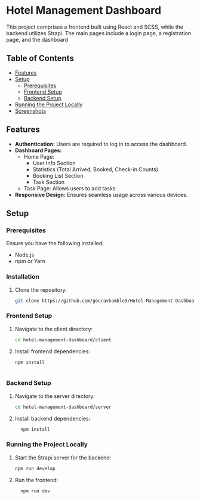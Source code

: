 # Hotel Management Dashboard

This project comprises a frontend built using React and SCSS, while the backend utilizes Strapi. The main pages include a login page, a registration page, and the dashboard


## Table of Contents

- [Features](#features)
- [Setup](#setup)
  - [Prerequisites](#prerequisites)
  - [Frontend Setup](#frontend-setup)
  - [Backend Setup](#backend-setup)
- [Running the Project Locally](#running-the-project-locally)
- [Screenshots](#screenshots)

## Features

- **Authentication:** Users are required to log in to access the dashboard.
- **Dashboard Pages:**
  - Home Page:
    - User Info Section
    - Statistics (Total Arrived, Booked, Check-in Counts)
    - Booking List Section
    - Task Section
  - Task Page: Allows users to add tasks.
- **Responsive Design:** Ensures seamless usage across various devices.

## Setup

### Prerequisites

Ensure you have the following installed:

- Node.js
- npm or Yarn

### Installation
1. Clone the repository:

   ```bash
   git clone https://github.com/gouravkamble9/Hotel-Management-Dashboard.git
   
### Frontend Setup
1. Navigate to the client directory:
   
   ```bash
   cd hotel-management-dashboard/client
   
3. Install frontend dependencies:

   ```bash
   npm install
  

### Backend Setup
1. Navigate to the server directory:

   ```bash
   cd hotel-management-dashboard/server
   
3. Install backend dependencies:

   ```bash
     npm install

### Running the Project Locally
1. Start the Strapi server for the backend:

   ```bash
   npm run develop
   
3. Run the frontend:

   ```bash
     npm run dev
